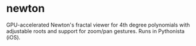 # newton
GPU-accelerated Newton's fractal viewer for 4th degree polynomials with adjustable roots and support for zoom/pan gestures. Runs in Pythonista (iOS).
